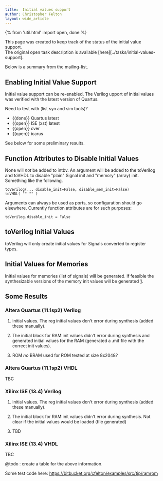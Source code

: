 ```yaml
---
title:  Initial values support
author: Christopher Felton
layout: wide_article
---
```


{% from 'util.html' import open, done %}

This page was created to keep track of the status of the initial value support.  
The original open task description is available [here][../tasks/initial-values-support].

Below is a summary from the mailing-list.

Enabling Initial Value Support
------------------------------

Initial value support can be re-enabled.  The Verilog
upport of initial values was verified with the latest
version of Quartus.

Need to test with (list syn and sim tools)?

* {{done}} Quartus latest
* {{open}} ISE (xst) latest
* {{open}} cver
* {{open}} icarus

See below for some preliminary results.

Function Attributes to Disable Initial Values
---------------------------------------------

None will *not* be added to intbv.  An argument will
be added to the toVerilog and toVHDL to disable
"plain" Signal init and "memory" (array) init.
Something like the following.

    toVerilog(... disable_init=False, disable_mem_init=False)
    toVHDL( "" "" )

Arguments can always be used as ports, so configuration
should go elsewhere. Currently function attributes are for
such purposes:

    toVerilog.disable_init = False


toVerilog Initial Values
------------------------

toVerilog will only create initial values for Signals converted to register
types.


Initial Values for Memories
---------------------------

Initial values for memories (list of signals) will be
generated.  If feasible the synthesizable versions 
of the memory init values will be generated [1].

Some Results
------------

### Altera Quartus (11.1sp2) Verilog

  1. Initial values.  The reg initial values don't
     error during synthesis (added these manually).

  2. The initial block for RAM init values didn't
     error during synthesis and generated initial
     values for the RAM (generated a .mif file with
     the correct init values).

  3. ROM *no* BRAM used for ROM tested at size
     8x2048?

### Altera Quartus (11.1sp2) VHDL

  TBC

### Xilinx ISE (13.4) Verilog

  1. Initial values.  The reg initial values don't
     error during synthesis (added these manually).

  2. The initial block for RAM init values didn't
     error during synthesis.  Not clear if the 
     initial values would be loaded (file generated)

  3. TBD

### Xilinx ISE (13.4) VHDL
  TBC 

  
@todo : create a table for the above information.

Some test code here: <https://bitbucket.org/cfelton/examples/src/tip/ramrom>

[1]: http://www.altera.com/literature/hb/qts/qts_qii51007.pdf
